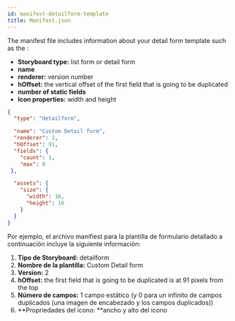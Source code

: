 ```yaml
---
id: manifest-detailform-template
title: Manifest.json
---
```


The manifest file includes information about your detail form template such as the :

* **Storyboard type:** list form or detail form
* **name**
* **renderer:** version number
* **hOffset:** the vertical offset of the first field that is going to be duplicated
* **number of static fields**
* **Icon properties:** width and height


```json
{
  "type": "detailform",

  "name": "Custom Detail form",
  "renderer": 2,  
  "hOffset": 91, 
  "fields": {
    "count": 1, 
    "max": 0
 },

  "assets": {
    "size": {
      "width": 16,
      "height": 16
    }
  }
}

```

Por ejemplo, el archivo manifiest para la plantilla de formulario detallado a continuación incluye la siguiente información:

1. **Tipo de Storyboard:** detailform
2. **Nombre de la plantilla:** Custom Detail form
3. **Version:** 2
4. **hOffset:** the first field that is going to be duplicated is at 91 pixels from the top
5. **Número de campos:** 1 campo estático (y 0 para un infinito de campos duplicados (una imagen de encabezado y los campos duplicados))
6. **Propriedades del icono: **ancho y alto del icono
